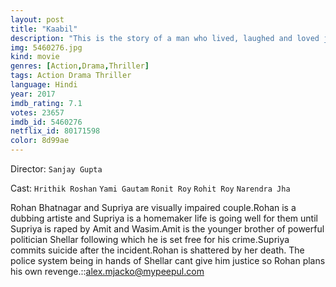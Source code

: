 ```yaml
---
layout: post
title: "Kaabil"
description: "This is the story of a man who lived, laughed and loved just like everyone in this world. Until one day, a terrible tragedy struck. Driven by the fire of vengeance, nothing will stop him. Not even the fact that he has been blind since birth..."
img: 5460276.jpg
kind: movie
genres: [Action,Drama,Thriller]
tags: Action Drama Thriller 
language: Hindi
year: 2017
imdb_rating: 7.1
votes: 23657
imdb_id: 5460276
netflix_id: 80171598
color: 8d99ae
---
```

Director: `Sanjay Gupta`  

Cast: `Hrithik Roshan` `Yami Gautam` `Ronit Roy` `Rohit Roy` `Narendra Jha` 

Rohan Bhatnagar and Supriya are visually impaired couple.Rohan is a dubbing artiste and Supriya is a homemaker life is going well for them until Supriya is raped by Amit and Wasim.Amit is the younger brother of powerful politician Shellar following which he is set free for his crime.Supriya commits suicide after the incident.Rohan is shattered by her death. The police system being in hands of Shellar cant give him justice so Rohan plans his own revenge.::alex.mjacko@mypeepul.com